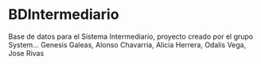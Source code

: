 # BDIntermediario
Base de datos para el Sistema Intermediario, proyecto creado por el grupo System... Genesis Galeas, Alonso Chavarria, Alicia Herrera, Odalis Vega, Jose Rivas
